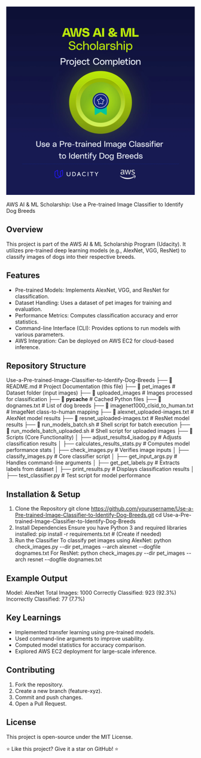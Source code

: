 ![Project Image](Picture_ReadMe/p1-completed-aws-udacity-Julieta_Rubis.webp)

AWS AI & ML Scholarship: Use a Pre-trained Image Classifier to Identify Dog Breeds

## Overview
This project is part of the AWS AI & ML Scholarship Program (Udacity). It utilizes pre-trained deep learning models (e.g., AlexNet, VGG, ResNet) to classify images of dogs into their respective breeds.

## Features
- Pre-trained Models: Implements AlexNet, VGG, and ResNet for classification.
- Dataset Handling: Uses a dataset of pet images for training and evaluation.
- Performance Metrics: Computes classification accuracy and error statistics.
- Command-line Interface (CLI): Provides options to run models with various parameters.
- AWS Integration: Can be deployed on AWS EC2 for cloud-based inference.

## Repository Structure
Use-a-Pre-trained-Image-Classifier-to-Identify-Dog-Breeds
├── 📜 README.md                 # Project Documentation (this file)
├── 📂 pet_images                # Dataset folder (input images)
├── 📂 uploaded_images           # Images processed for classification
├── 📂 __pycache__               # Cached Python files
├── 📜 dognames.txt              # List of dog breeds
├── 📜 imagenet1000_clsid_to_human.txt # ImageNet class-to-human mapping
├── 📜 alexnet_uploaded-images.txt   # AlexNet model results
├── 📜 resnet_uploaded-images.txt    # ResNet model results
├── 📜 run_models_batch.sh       # Shell script for batch execution
├── 📜 run_models_batch_uploaded.sh  # Shell script for uploaded images
├── 📂 Scripts (Core Functionality)
│   ├── adjust_results4_isadog.py      # Adjusts classification results
│   ├── calculates_results_stats.py    # Computes model performance stats
│   ├── check_images.py                # Verifies image inputs
│   ├── classify_images.py             # Core classifier script
│   ├── get_input_args.py              # Handles command-line arguments
│   ├── get_pet_labels.py              # Extracts labels from dataset
│   ├── print_results.py               # Displays classification results
│   ├── test_classifier.py             # Test script for model performance

## Installation & Setup
1.  Clone the Repository
   git clone https://github.com/yourusername/Use-a-Pre-trained-Image-Classifier-to-Identify-Dog-Breeds.git
   cd Use-a-Pre-trained-Image-Classifier-to-Identify-Dog-Breeds
2. Install Dependencies
   Ensure you have Python 3 and required libraries installed:
   pip install -r requirements.txt  # (Create if needed)
3. Run the Classifier
   To classify pet images using AlexNet:
   python check_images.py --dir pet_images --arch alexnet --dogfile dognames.txt
  For ResNet:
  python check_images.py --dir pet_images --arch resnet --dogfile dognames.txt

## Example Output
Model: AlexNet
Total Images: 1000
Correctly Classified: 923 (92.3%)
Incorrectly Classified: 77 (7.7%)

## Key Learnings
- Implemented transfer learning using pre-trained models.
- Used command-line arguments to improve usability.
- Computed model statistics for accuracy comparison.
- Explored AWS EC2 deployment for large-scale inference.

## Contributing
1. Fork the repository.
2. Create a new branch (feature-xyz).
3. Commit and push changes.
4. Open a Pull Request.

## License
This project is open-source under the MIT License.

⭐ Like this project? Give it a star on GitHub! ⭐

